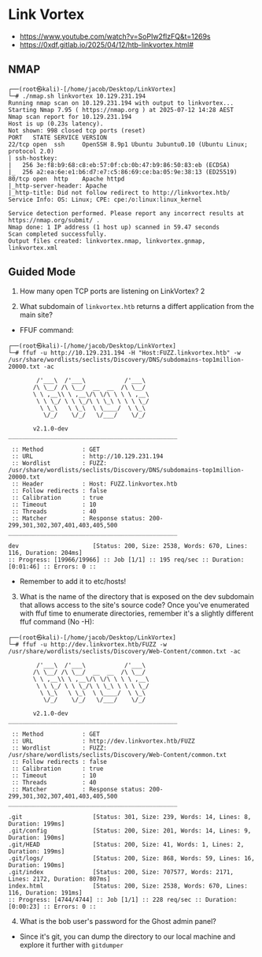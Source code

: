 # Link Vortex
- https://www.youtube.com/watch?v=SoPIw2flzFQ&t=1269s
- https://0xdf.gitlab.io/2025/04/12/htb-linkvortex.html#

## NMAP
```
┌──(root㉿kali)-[/home/jacob/Desktop/LinkVortex]
└─# ./nmap.sh linkvortex 10.129.231.194                                                                                                                                
Running nmap scan on 10.129.231.194 with output to linkvortex...
Starting Nmap 7.95 ( https://nmap.org ) at 2025-07-12 14:28 AEST
Nmap scan report for 10.129.231.194
Host is up (0.23s latency).
Not shown: 998 closed tcp ports (reset)
PORT   STATE SERVICE VERSION
22/tcp open  ssh     OpenSSH 8.9p1 Ubuntu 3ubuntu0.10 (Ubuntu Linux; protocol 2.0)
| ssh-hostkey: 
|   256 3e:f8:b9:68:c8:eb:57:0f:cb:0b:47:b9:86:50:83:eb (ECDSA)
|_  256 a2:ea:6e:e1:b6:d7:e7:c5:86:69:ce:ba:05:9e:38:13 (ED25519)
80/tcp open  http    Apache httpd
|_http-server-header: Apache
|_http-title: Did not follow redirect to http://linkvortex.htb/
Service Info: OS: Linux; CPE: cpe:/o:linux:linux_kernel

Service detection performed. Please report any incorrect results at https://nmap.org/submit/ .
Nmap done: 1 IP address (1 host up) scanned in 59.47 seconds
Scan completed successfully.
Output files created: linkvortex.nmap, linkvortex.gnmap, linkvortex.xml
```
## Guided Mode
1. How many open TCP ports are listening on LinkVortex? 
2

2. What subdomain of `linkvortex.htb` returns a differt application from the main site?
- FFUF command:
```
┌──(root㉿kali)-[/home/jacob/Desktop/LinkVortex]
└─# ffuf -u http://10.129.231.194 -H "Host:FUZZ.linkvortex.htb" -w /usr/share/wordlists/seclists/Discovery/DNS/subdomains-top1million-20000.txt -ac

        /'___\  /'___\           /'___\       
       /\ \__/ /\ \__/  __  __  /\ \__/       
       \ \ ,__\\ \ ,__\/\ \/\ \ \ \ ,__\      
        \ \ \_/ \ \ \_/\ \ \_\ \ \ \ \_/      
         \ \_\   \ \_\  \ \____/  \ \_\       
          \/_/    \/_/   \/___/    \/_/       

       v2.1.0-dev
________________________________________________

 :: Method           : GET
 :: URL              : http://10.129.231.194
 :: Wordlist         : FUZZ: /usr/share/wordlists/seclists/Discovery/DNS/subdomains-top1million-20000.txt
 :: Header           : Host: FUZZ.linkvortex.htb
 :: Follow redirects : false
 :: Calibration      : true
 :: Timeout          : 10
 :: Threads          : 40
 :: Matcher          : Response status: 200-299,301,302,307,401,403,405,500
________________________________________________

dev                     [Status: 200, Size: 2538, Words: 670, Lines: 116, Duration: 204ms]
:: Progress: [19966/19966] :: Job [1/1] :: 195 req/sec :: Duration: [0:01:46] :: Errors: 0 ::
```
- Remember to add it to etc/hosts!

3. What is the name of the directory that is exposed on the dev subdomain that allows access to the site's source code?
Once you've enumerated with ffuf time to enumerate directories, remember it's a slightly different ffuf command (No -H):
```
┌──(root㉿kali)-[/home/jacob/Desktop/LinkVortex]
└─# ffuf -u http://dev.linkvortex.htb/FUZZ -w /usr/share/wordlists/seclists/Discovery/Web-Content/common.txt -ac

        /'___\  /'___\           /'___\       
       /\ \__/ /\ \__/  __  __  /\ \__/       
       \ \ ,__\\ \ ,__\/\ \/\ \ \ \ ,__\      
        \ \ \_/ \ \ \_/\ \ \_\ \ \ \ \_/      
         \ \_\   \ \_\  \ \____/  \ \_\       
          \/_/    \/_/   \/___/    \/_/       

       v2.1.0-dev
________________________________________________

 :: Method           : GET
 :: URL              : http://dev.linkvortex.htb/FUZZ
 :: Wordlist         : FUZZ: /usr/share/wordlists/seclists/Discovery/Web-Content/common.txt
 :: Follow redirects : false
 :: Calibration      : true
 :: Timeout          : 10
 :: Threads          : 40
 :: Matcher          : Response status: 200-299,301,302,307,401,403,405,500
________________________________________________

.git                    [Status: 301, Size: 239, Words: 14, Lines: 8, Duration: 199ms]
.git/config             [Status: 200, Size: 201, Words: 14, Lines: 9, Duration: 190ms]
.git/HEAD               [Status: 200, Size: 41, Words: 1, Lines: 2, Duration: 199ms]
.git/logs/              [Status: 200, Size: 868, Words: 59, Lines: 16, Duration: 190ms]
.git/index              [Status: 200, Size: 707577, Words: 2171, Lines: 2172, Duration: 807ms]
index.html              [Status: 200, Size: 2538, Words: 670, Lines: 116, Duration: 191ms]
:: Progress: [4744/4744] :: Job [1/1] :: 228 req/sec :: Duration: [0:00:23] :: Errors: 0 ::
```

4. What is the bob user's password for the Ghost admin panel?
- Since it's git, you can dump the directory to our local machine and explore it further with `gitdumper`
